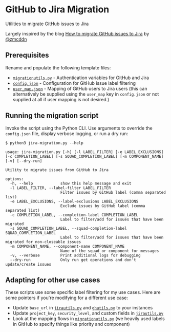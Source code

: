 # GitHub to Jira Migration

Utilities to migrate GitHub issues to Jira

Largely inspired by the blog
[How to migrate GitHub issues to Jira](https://zmcddn.github.io/how-to-migrate-github-issues-to-jira.html) by
[@zmcddn](https://github.com/zmcddn)

## Prerequisites

Rename and populate the following template files:

- [`migrationutils.py`](migrationauth_template.py) - Authentication variables for GitHub and Jira
- [`config.json`](config_template.json) - Configuration for GitHub issue label filtering
- [`user_map.json`](user_map_template.json) - Mapping of GitHub users to Jira users (this can alternatively be supplied
  using the `user_map` key in `config.json` or not supplied at all if user mapping is not desired.)

## Running the migration script

Invoke the script using the Python CLI. Use arguments to override the `config.json` file, display verbose logging, or
run a dry run:

```
$ python3 jira-migration.py --help

usage: jira-migration.py [-h] [-l LABEL_FILTER] [-e LABEL_EXCLUSIONS] [-c COMPLETION_LABEL] [-s SQUAD_COMPLETION_LABEL] [-m COMPONENT_NAME] [-v] [--dry-run]

Utility to migrate issues from GitHub to Jira

options:
  -h, --help            show this help message and exit
  -l LABEL_FILTER, --label-filter LABEL_FILTER
                        Filter issues by GitHub label (comma separated list)
  -e LABEL_EXCLUSIONS, --label-exclusions LABEL_EXCLUSIONS
                        Exclude issues by GitHub label (comma separated list)
  -c COMPLETION_LABEL, --completion-label COMPLETION_LABEL
                        Label to filter/add for issues that have been migrated
  -s SQUAD_COMPLETION_LABEL, --squad-completion-label SQUAD_COMPLETION_LABEL
                        Label to filter/add for issues that have been migrated for non-closeable issues
  -m COMPONENT_NAME, --component-name COMPONENT_NAME
                        Name of the squad or component for messages
  -v, --verbose         Print additional logs for debugging
  --dry-run             Only run get operations and don't update/create issues
```

## Adapting for other use cases

These scripts use some specific label filtering for my use cases. Here are some pointers if you're modifying for a
different use case:

- Update `base_url` in [`jirautils.py`](utils/jirautils.py) and [`ghutils.py`](utils/ghutils.py) to your instances
- Update `project_key`, `security_level`, and custom fields in [`jirautils.py`](utils/jirautils.py)
- Look at the mapping flows in [`migrationutils.py`](utils/migrationutils.py) (we heavily used labels in GitHub to
  specify things like priority and component)
